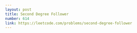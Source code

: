 ```yaml
---
layout: post
title: Second Degree Follower
number: 614
link: https://leetcode.com/problems/second-degree-follower
---
```

